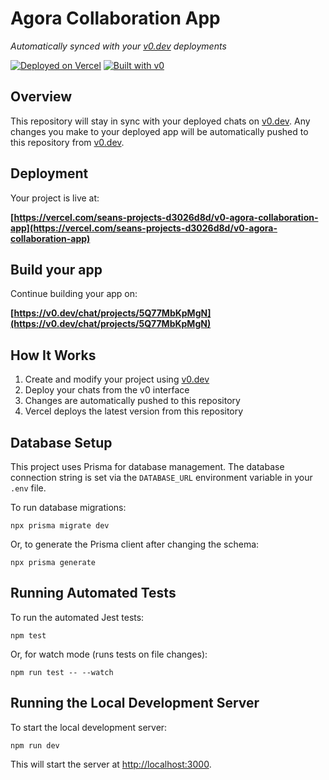 # Agora Collaboration App

*Automatically synced with your [v0.dev](https://v0.dev) deployments*

[![Deployed on Vercel](https://img.shields.io/badge/Deployed%20on-Vercel-black?style=for-the-badge&logo=vercel)](https://vercel.com/seans-projects-d3026d8d/v0-agora-collaboration-app)
[![Built with v0](https://img.shields.io/badge/Built%20with-v0.dev-black?style=for-the-badge)](https://v0.dev/chat/projects/5Q77MbKpMgN)

## Overview

This repository will stay in sync with your deployed chats on [v0.dev](https://v0.dev).
Any changes you make to your deployed app will be automatically pushed to this repository from [v0.dev](https://v0.dev).

## Deployment

Your project is live at:

**[https://vercel.com/seans-projects-d3026d8d/v0-agora-collaboration-app](https://vercel.com/seans-projects-d3026d8d/v0-agora-collaboration-app)**

## Build your app

Continue building your app on:

**[https://v0.dev/chat/projects/5Q77MbKpMgN](https://v0.dev/chat/projects/5Q77MbKpMgN)**

## How It Works

1. Create and modify your project using [v0.dev](https://v0.dev)
2. Deploy your chats from the v0 interface
3. Changes are automatically pushed to this repository
4. Vercel deploys the latest version from this repository

## Database Setup

This project uses Prisma for database management. The database connection string is set via the `DATABASE_URL` environment variable in your `.env` file.

To run database migrations:

```
npx prisma migrate dev
```

Or, to generate the Prisma client after changing the schema:

```
npx prisma generate
```

## Running Automated Tests

To run the automated Jest tests:

```
npm test
```

Or, for watch mode (runs tests on file changes):

```
npm run test -- --watch
```

## Running the Local Development Server

To start the local development server:

```
npm run dev
```

This will start the server at [http://localhost:3000](http://localhost:3000).